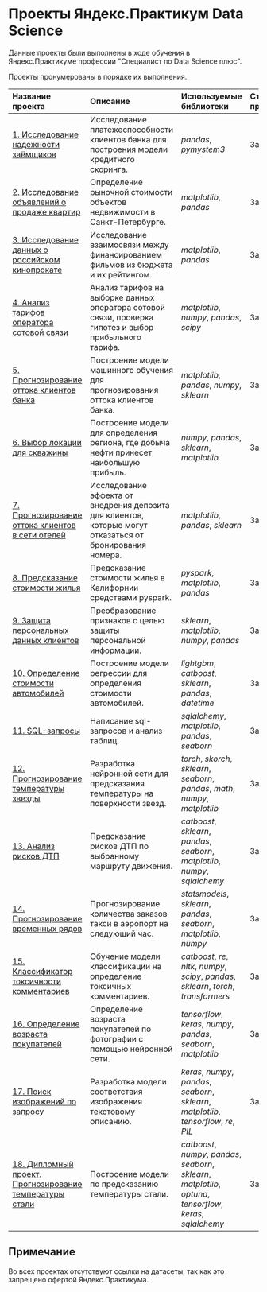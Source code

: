 # Проекты Яндекс.Практикум Data Science 

Данные проекты были выполнены в ходе обучения в Яндекс.Практикуме профессии "Специалист по Data Science плюс".

Проекты пронумерованы в порядке их выполнения.

| Название проекта | Описание | Используемые библиотеки | Статус проекта | 
| :---------------------- | :---------------------- | :---------------------- | :---------------------- |
| [1. Исследование надежности заёмщиков](01.credit_scoring) | Исследование платежеспособности клиентов банка для построения модели кредитного скоринга. | *pandas*, *pymystem3* | Завершен |
| [2. Исследование объявлений о продаже квартир](02.apartment_price) | Определение рыночной стоимости объектов недвижимости в Санкт-Петербурге. | *matplotlib*,  *pandas*| Завершен |
| [3. Исследование данных о российском кинопрокате](03.movies_research) | Исследование взаимосвязи между финансированием фильмов из бюджета и их рейтингом. | *matplotlib*, *pandas*| Завершен |
| [4. Анализ тарифов оператора сотовой связи](04.tariff_analysis) | Анализ тарифов на выборке данных оператора сотовой связи, проверка гипотез и выбор прибыльного тарифа. | *matplotlib*, *numpy*, *pandas*, *scipy* | Завершен |
| [5. Прогнозирование оттока клиентов банка](05.bank_customers_exodus) | Построение модели машинного обучения для прогнозирования оттока клиентов банка. | *matplotlib*, *pandas*, *numpy*, *sklearn* | Завершен |
| [6. Выбор локации для скважины](06.oil_well_location) | Построение модели для определения региона, где добыча нефти принесет наибольшую прибыль. | *numpy*, *pandas*, *sklearn*, *matplotlib* | Завершен |
| [7. Прогнозирование оттока клиентов в сети отелей](07.outflow_forecasting) | Исследование эффекта от внедрения депозита для клиентов, которые могут отказаться от бронирования номера. | *matplotlib*, *pandas*, *sklearn* | Завершен |
| [8. Предсказание стоимости жилья](08.prediction_cost_housing) | Предсказание стоимости жилья в Калифорнии средствами pyspark. | *pyspark*, *matplotlib*, *pandas* | Завершен |
| [9. Защита персональных данных клиентов](09.personal_data_protection) | Преобразование признаков с целью защиты персональной информации. | *sklearn*, *matplotlib*, *numpy*, *pandas* | Завершен |
| [10. Определение стоимости автомобилей](10.car_price) | Построение модели регрессии для определения стоимости автомобилей. | *lightgbm*, *catboost*, *sklearn*, *pandas*, *datetime* | Завершен |
| [11. SQL-запросы](11.sql_queries) | Написание sql-запросов и анализ таблиц. | *sqlalchemy*, *matplotlib*, *pandas*, *seaborn* | Завершен |
| [12. Прогнозирование температуры звезды](12.prediction_stars_temperature) | Разработка нейронной сети для предсказания температуры на поверхности звезд.| *torch*, *skorch*, *sklearn*, *seaborn*, *pandas*, *math*, *numpy*, *matplotlib* | Завершен |
| [13. Анализ рисков ДТП](13.accident_risk_analysis) | Предсказание рисков ДТП по выбранному маршруту движения. | *catboost*, *sklearn*, *pandas*, *seaborn*, *matplotlib*, *numpy*, *sqlalchemy* | Завершен |
| [14. Прогнозирование временных рядов](14.time_series_analysis) | Прогнозирование количества заказов такси в аэропорт на следующий час. |  *statsmodels*, *sklearn*, *pandas*, *seaborn*, *matplotlib*, *numpy* | Завершен |
| [15. Классификатор токсичности комментариев](15.toxic_comments) | Обучение модели классификации на определение токсичных комментариев. | *catboost*, *re*, *nltk*, *numpy*, *scipy*, *pandas*, *sklearn*, *torch*, *transformers* | Завершен |
| [16. Определение возраста покупателей](16.determination_age) | Определение возраста покупателей по фотографии с помощью нейронной сети. | *tensorflow*, *keras*, *numpy*, *pandas*, *seaborn*, *matplotlib* | Завершен |
| [17. Поиск изображений по запросу](17.search_image) | Разработка модели соответствия изображения текстовому описанию. | *keras*, *numpy*, *pandas*, *seaborn*, *sklearn*, *matplotlib*, *tensorflow*, *re*, *PIL* | Завершен |
| [18. Дипломный проект. Прогнозирование температуры стали](18.diploma_prediction_steel_temperature) | Построение модели по предсказанию температуры стали. | *сatboost*, *numpy*, *pandas*, *seaborn*, *sklearn*, *matplotlib*, *optuna*, *tensorflow*, *keras*, *sqlalchemy*| Завершен |

## Примечание

Во всех проектах отсутствуют ссылки на датасеты, так как это запрещено офертой Яндекс.Практикума.
